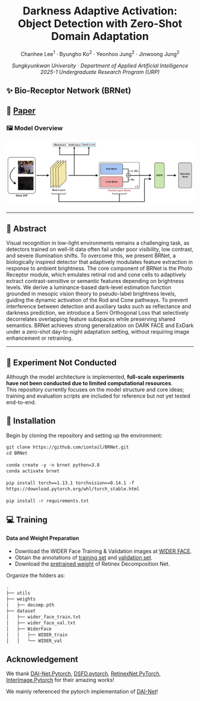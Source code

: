 <p align="center">
  <h1 align="center">Darkness Adaptive Activation: Object Detection with Zero-Shot Domain Adaptation</h1>
  <p align="center">
    <a>Chanhee Lee<sup>1</sup></a>
    ·
    <a>Byungho Ko<sup>2</sup></a>
    ·
    <a>Yeonhoo Jung<sup>2</sup></a>
    ·
    <a>Jinwoong Jung<sup>2</sup></a>
  </p>
  <p align="center">
    <i>Sungkyunkwan University · Department of Applied Artificial Intelligence</i><br>
    <i>2025-1 Undergraduate Research Program (URP)</i>
  </p>
</p>


## :sparkles: Bio-Receptor Network (BRNet)


## 📄 [Paper](https://drive.google.com/file/d/121UTjugoAJgbZUPCxr5GYTC4QmHdAWBZ/view?usp=sharing)

### 🖼️ Model Overview
![overview](./assets/BRNet.png)

---

## 📝 Abstract

Visual recognition in low-light environments remains a challenging task, as detectors trained on well-lit data often fail under poor visibility, low contrast, and severe illumination shifts. To overcome this, we present BRNet, a biologically inspired detector that adaptively modulates feature extraction in response to ambient brightness. The core component of BRNet is the Photo Receptor module, which emulates retinal rod and cone cells to adaptively extract contrast-sensitive or semantic features depending on brightness levels. We derive a luminance-based dark-level estimation function grounded in mesopic vision theory to pseudo-label brightness levels, guiding the dynamic activation of the Rod and Cone pathways. To prevent interference between detection and auxiliary tasks such as reflectance and darkness prediction, we introduce a Semi Orthogonal Loss that selectively decorrelates overlapping feature subspaces while preserving shared semantics. BRNet achieves strong generalization on DARK FACE and ExDark under a zero-shot day-to-night adaptation setting, without requiring image enhancement or retraining.


---

## 🚧 Experiment Not Conducted  
Although the model architecture is implemented, **full-scale experiments have not been conducted due to limited computational resources**.  
This repository currently focuses on the model structure and core ideas; training and evaluation scripts are included for reference but not yet tested end-to-end.



## :wrench: Installation

Begin by cloning the repository and setting up the environment:

```
git clone https://github.com/iontail/BRNet.git
cd BRNet

conda create -y -n brnet python=3.8
conda activate brnet

pip install torch==1.13.1 torchvision==0.14.1 -f https://download.pytorch.org/whl/torch_stable.html

pip install -r requirements.txt
```


## :computer: Training

#### Data and Weight Preparation

- Download the WIDER Face Training & Validation images at [WIDER FACE](http://shuoyang1213.me/WIDERFACE/).
- Obtain the annotations of [training set](https://github.com/daooshee/HLA-Face-Code/blob/main/train_code/dataset/wider_face_train.txt) and [validation set](https://github.com/daooshee/HLA-Face-Code/blob/main/train_code/dataset/wider_face_val.txt).
- Download the [pretrained weight](https://drive.google.com/file/d/1MaRK-VZmjBvkm79E1G77vFccb_9GWrfG/view?usp=drive_link) of Retinex Decomposition Net.


Organize the folders as:

```
.
├── utils
├── weights
│   ├── decomp.pth
├── dataset
│   ├── wider_face_train.txt
│   ├── wider_face_val.txt
│   ├── WiderFace
│   │   ├── WIDER_train
│   │   └── WIDER_val
```


## Acknowledgement

We thank [DAI-Net.Pytorch](https://github.com/ZPDu/DAI-Net.git), [DSFD.pytorch](https://github.com/yxlijun/DSFD.pytorch), [RetinexNet.PyTorch](https://github.com/aasharma90/RetinexNet_PyTorch), [InterImage.Pytorch](https://github.com/OpenGVLab/InternImage/tree/master/detection/ops_dcnv3) for their amazing works!

We mainly referenced the pytorch implementation of [DAI-Net](https://github.com/ZPDu/DAI-Net.git)! 

